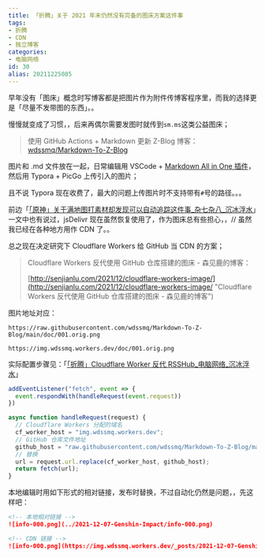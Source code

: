 ```yaml
---
title: 「折腾」关于 2021 年末仍然没有完备的图床方案这件事
tags:
- 折腾
- CDN
- 独立博客
categories:
- 电脑网络
id: 30
alias: 20211225085
---
```


早年没有「图床」概念时写博客都是把图片作为附件传博客程序里，而我的选择更是「尽量不发带图的东西」。。

<!--more-->

慢慢就变成了习惯，，后来再偶尔需要发图时就传到`sm.ms`这类公益图床；

> 使用 GitHub Actions + Markdown 更新 Z-Blog 博客：
[wdssmq/Markdown-To-Z-Blog](https://github.com/wdssmq/Markdown-To-Z-Blog "wdssmq/Markdown-To-Z-Blog: 使用 GitHub Actions + Markdown 更新 Z-Blog 博客。#md2zb")

图片和 .md 文件放在一起，日常编辑用 VSCode + [Markdown All in One 插件](https://marketplace.visualstudio.com/items?itemName=yzhang.markdown-all-in-one "Markdown All in One - Visual Studio Marketplace")，然后用 Typora + PicGo 上传引入的图片；

且不说 Typora 现在收费了，最大的问题上传图片时不支持带有`#`号的路径。。。

前边「[「原神」关于满地图打素材却发现可以自动追踪这件事\_杂七杂八\_沉冰浮水](https://www.wdssmq.com/post/20130808670.html "「原神」关于满地图打素材却发现可以自动追踪这件事\_杂七杂八\_沉冰浮水")」一文中也有说过，jsDelivr 现在虽然恢复使用了，作为图床总有些担心，，// 虽然我已经在各种地方用作 CDN 了。。

总之现在决定研究下 Cloudflare Workers 给 GitHub 当 CDN 的方案；

> Cloudflare Workers 反代使用 GitHub 仓库搭建的图床 - 森见鹿的博客：
>
> [http://senjianlu.com/2021/12/cloudflare-workers-image/](http://senjianlu.com/2021/12/cloudflare-workers-image/ "Cloudflare Workers 反代使用 GitHub 仓库搭建的图床 - 森见鹿的博客")

图片地址对应：

`https://raw.githubusercontent.com/wdssmq/Markdown-To-Z-Blog/main/doc/001.orig.png`

`https://img.wdssmq.workers.dev/doc/001.orig.png`

实际配置步骤见：「[「折腾」Cloudflare Worker 反代 RSSHub\_电脑网络\_沉冰浮水](https://www.wdssmq.com/post/20100219897.html "「折腾」Cloudflare Worker 反代 RSSHub\_电脑网络\_沉冰浮水")」

```js
addEventListener("fetch", event => {
  event.respondWith(handleRequest(event.request))
})

async function handleRequest(request) {
  // Cloudflare Workers 分配的域名
  cf_worker_host = "img.wdssmq.workers.dev";
  // GitHub 仓库文件地址
  github_host = "raw.githubusercontent.com/wdssmq/Markdown-To-Z-Blog/main";
  // 替换
  url = request.url.replace(cf_worker_host, github_host);
  return fetch(url);
}
```

本地编辑时用如下形式的相对链接，发布时替换，不过自动化仍然是问题，，先这样吧：

```md
<!-- 本地相对链接 -->
![info-000.png](../2021-12-07-Genshin-Impact/info-000.png)

<!-- CDN 链接 -->
![info-000.png](https://img.wdssmq.workers.dev/_posts/2021-12-07-Genshin-Impact/info-000.png)
```
